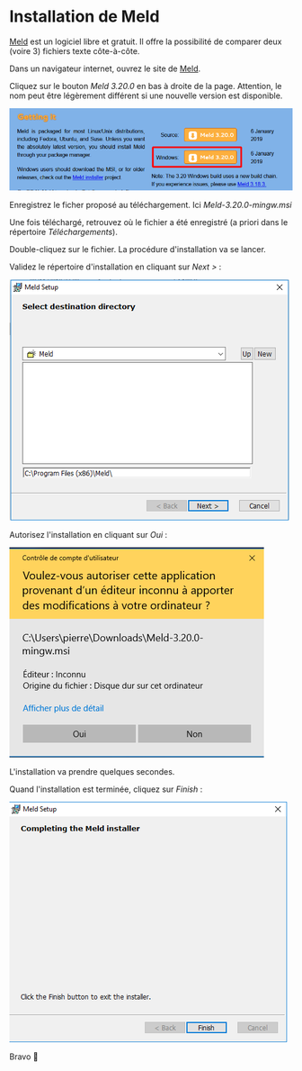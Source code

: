 # Installation de Meld

[Meld](http://meldmerge.org/) est un logiciel libre et gratuit. Il offre la possibilité de comparer deux (voire 3) fichiers texte côte-à-côte.

Dans un navigateur internet, ouvrez le site de [Meld](http://meldmerge.org/).

Cliquez sur le bouton *Meld 3.20.0* en bas à droite de la page. Attention, le nom peut être légèrement différent si une nouvelle version est disponible.

![](img/meld_00.png)

Enregistrez le ficher proposé au téléchargement. Ici *Meld-3.20.0-mingw.msi*

Une fois téléchargé, retrouvez où le fichier a été enregistré (a priori dans le répertoire *Téléchargements*).

Double-cliquez sur le fichier. La procédure d'installation va se lancer.

Validez le répertoire d'installation en cliquant sur *Next >* :

![](img/meld_01.png)

Autorisez l'installation en cliquant sur *Oui* :

![](img/meld_02.png)

L'installation va prendre quelques secondes.

Quand l'installation est terminée, cliquez sur *Finish* :

![](img/meld_03.png)

Bravo 🎉
